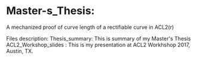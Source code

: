 # Master-s_Thesis:
A mechanized proof of curve length of a rectifiable curve in ACL2(r)

Files description:
 Thesis_summary: This is summary of my Master's Thesis
 ACL2_Workshop_slides : This is my presentation at ACL2 Workhshop 2017, Austin, TX.
